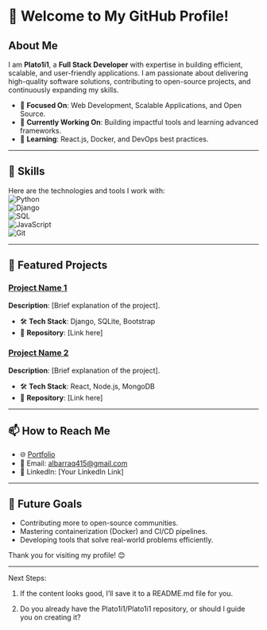# 👋 Welcome to My GitHub Profile!

## About Me  
I am **Plato1i1**, a **Full Stack Developer** with expertise in building efficient, scalable, and user-friendly applications. I am passionate about delivering high-quality software solutions, contributing to open-source projects, and continuously expanding my skills.

- 🌟 **Focused On**: Web Development, Scalable Applications, and Open Source.  
- 🔭 **Currently Working On**: Building impactful tools and learning advanced frameworks.  
- 📖 **Learning**: React.js, Docker, and DevOps best practices.  

---

## 🚀 Skills  
Here are the technologies and tools I work with:  
![Python](https://img.shields.io/badge/Code-Python-blue)  
![Django](https://img.shields.io/badge/Framework-Django-green)  
![SQL](https://img.shields.io/badge/Database-SQL-orange)  
![JavaScript](https://img.shields.io/badge/Language-JavaScript-yellow)  
![Git](https://img.shields.io/badge/Tools-Git-red)

---

## 🔗 Featured Projects  
### [Project Name 1](#)  
**Description**: [Brief explanation of the project].  
- 🛠 **Tech Stack**: Django, SQLite, Bootstrap  
- 📂 **Repository**: [Link here]  

### [Project Name 2](#)  
**Description**: [Brief explanation of the project].  
- 🛠 **Tech Stack**: React, Node.js, MongoDB  
- 📂 **Repository**: [Link here]  

---

## 📫 How to Reach Me  
- 🌐 [Portfolio](https://plato.app/nyna2orxrvsr)  
- 📧 Email: albarraq415@gmail.com  
- 💼 LinkedIn: [Your LinkedIn Link]  

---

## 🎯 Future Goals  
- Contributing more to open-source communities.  
- Mastering containerization (Docker) and CI/CD pipelines.  
- Developing tools that solve real-world problems efficiently.

Thank you for visiting my profile! 😊


---

Next Steps:

1. If the content looks good, I’ll save it to a README.md file for you.


2. Do you already have the Plato1i1/Plato1i1 repository, or should I guide you on creating it?




